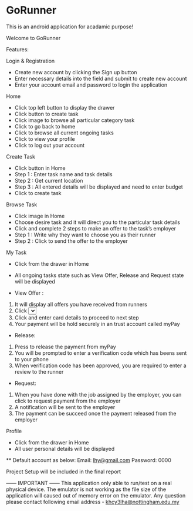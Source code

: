 # GoRunner
This is an android application for acadamic purpose! 

<User Manual>

Welcome to GoRunner

Features:

Login & Registration
- Create new account by clicking the Sign up button
- Enter necessary details into the field and submit to create new account
- Enter your account email and password to login the application

Home 
- Click top left button to display the drawer 
- Click <Create Task> button to create task
- Click <Category> image to browse all particular category task
- Click <Home> to go back to home
- Click <My Task> to browse all current ongoing tasks
- Click <Profile> to view your profile
- Click <Log out> to log out your account

Create Task
- Click <Create Task> button in Home
- Step 1 : Enter task name and task details
- Step 2 : Get current location
- Step 3 : All entered details will be displayed and need to enter budget
- Click <Post Task> to create task

Browse Task
- Click <Category> image in Home
- Choose desire task and it will direct you to the particular task details
- Click <Make Offer> and complete 2 steps to make an offer to the task’s employer
- Step 1 : Write why they want to choose you as their runner
- Step 2 : Click <Submit Offer> to send the offer to the employer

My Task
- Click <My Task> from the drawer in Home
- All ongoing tasks state such as View Offer, Release and Request state will be displayed 

- View Offer :
1. It will display all offers you have received from runners
2. Click <Select Runner> to select the runner you want 
3. Click <Make payment> and enter card details to proceed to next step
4. Your payment will be hold securely in an trust account called myPay

- Release:
1. Press <Release Payment> to release the payment from myPay 
2. You will be prompted to enter a verification code which has beens sent to your phone 
3. When verification code has been approved, you are required to enter a review to the runner
	
- Request:	
1. When you have done with the job assigned by the employer, you can click <Release Payment> to request payment from the employer
2. A notification will be sent to the employer 
3. The payment can be succeed once the payment released from the employer
		
Profile
- Click <Profile> from the drawer in Home
- All user personal details will be displayed

** 
Default account as below:
Email: lhy@gmail.com
Password: 0000

Project Setup will be included in the final report 


—— IMPORTANT ——
This application only able to run/test on a real physical device. The emulator is not working as the file size of the application will caused out of memory error on the emulator. Any question please contact following email address - khcy3lha@nottingham.edu.my

